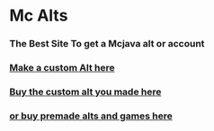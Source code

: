 <html><body><h1>Mc Alts</h1>
  <h3>The Best Site To get a Mcjava alt or account</h3>
  <h3><a href = "https://forms.gle/CiRJtdTkJqAFkifu7"> Make a custom Alt here </a></h3>
  <h3><a href = "https://sellix.io/Zombiefied4728"> Buy the custom alt you made here </a></h3>
  <h3><a href = "https://sellix.io/ShopMinecraftver"> or buy premade alts and games here</a></h3>
